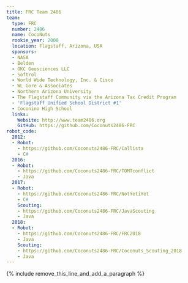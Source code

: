 ```yaml
---
title: FRC Team 2486
team:
  type: FRC
  number: 2486
  name: CocoNuts
  rookie_year: 2008
  location: Flagstaff, Arizona, USA
  sponsors:
  - NASA
  - Belden
  - GKC Geosciences LLC
  - Softrol
  - World Wide Technology, Inc. & Cisco
  - WL Gore & Associates
  - Northern Arizona University
  - The Flagstaff Community via the Arizona Tax Credit Program
  - 'Flagstaff Unified School District #1'
  - Coconino High School
  links:
    Website: http://www.team2486.org
    GitHub: https://github.com/Coconuts2486-FRC
robot_code:
  2012:
  - Robot:
    - https://github.com/Coconuts2486-FRC/Callista
    - C#
  2016:
  - Robot:
    - https://github.com/Coconuts2486-FRC/TOMTconflict
    - Java
  2017:
  - Robot:
    - https://github.com/Coconuts2486-FRC/NotYetiYet
    - C#
    Scouting:
    - https://github.com/Coconuts2486-FRC/JavaScouting
    - Java
  2018:
  - Robot:
    - https://github.com/Coconuts2486-FRC/FRC2018
    - Java
    Scouting:
    - https://github.com/Coconuts2486-FRC/Coconuts_Scouting_2018
    - Java
---
```


{% include remove_this_line_and_add_a_paragraph %}
